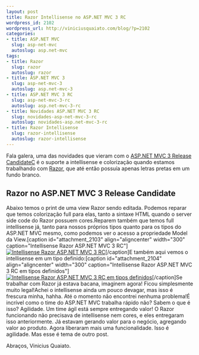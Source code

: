 ```yaml
--- 
layout: post
title: Razor Intellisense no ASP.NET MVC 3 RC
wordpress_id: 2102
wordpress_url: http://viniciusquaiato.com/blog/?p=2102
categories: 
- title: ASP.NET MVC
  slug: asp-net-mvc
  autoslug: asp.net-mvc
tags: 
- title: Razor
  slug: razor
  autoslug: razor
- title: ASP.NET MVC 3
  slug: asp-net-mvc-3
  autoslug: asp.net-mvc-3
- title: ASP.NET MVC 3 RC
  slug: asp-net-mvc-3-rc
  autoslug: asp.net-mvc-3-rc
- title: Novidades ASP.NET MVC 3 RC
  slug: novidades-asp-net-mvc-3-rc
  autoslug: novidades-asp.net-mvc-3-rc
- title: Razor Intellisense
  slug: razor-intellisense
  autoslug: razor-intellisense
---
```

Fala galera, uma das novidades que vieram com o [ASP.NET MVC 3 Release CandidateC](http://viniciusquaiato.com/blog/asp-net-mvc-3-rc-novidades/) é o suporte a intellisense e colorização quando estamos trabalhando com [Razor](http://viniciusquaiato.com/blog/tag/razor/), que até então possuía apenas letras pretas em um fundo branco.

## Razor no ASP.NET MVC 3 Release Candidate
Abaixo temos o print de uma view Razor sendo editada. Podemos reparar que temos colorização full para elas, tanto a sintaxe HTML quando o server side code do Razor possuem cores.Reparem também que temos full intellisense já, tanto para nossos próprios tipos quanto para os tipos do ASP.NET MVC mesmo, como podemos ver o acesso a propriedade Model da View.[caption id="attachment_2103" align="aligncenter" width="300" caption="Intellisense Razor ASP.NET MVC 3 RC"][![Intellisense Razor ASP.NET MVC 3 RC](http://viniciusquaiato.com/blog/wp-content/uploads/2010/11/intellisense-razor-300x197.png "Intellisense Razor ASP.NET MVC 3 RC")](http://viniciusquaiato.com/blog/wp-content/uploads/2010/11/intellisense-razor.png)[/caption]E também aqui vemos o intellisense em um tipo definido:[caption id="attachment_2104" align="aligncenter" width="300" caption="Intellisense Razor ASP.NET MVC 3 RC em tipos definidos"][![Intellisense Razor ASP.NET MVC 3 RC em tipos definidos](http://viniciusquaiato.com/blog/wp-content/uploads/2010/11/intellisense-razor-2-300x216.png "Intellisense Razor ASP.NET MVC 3 RC em tipos definidos")](http://viniciusquaiato.com/blog/wp-content/uploads/2010/11/intellisense-razor-2.png)[/caption]Se trabalhar com Razor já estava bacana, imaginem agora! Ficou simplesmente muito legal!Achei o intellisense ainda um pouco devagar, mas isso é frescura minha, hahha. Até o momento não encontrei nenhuma problema!É incrível como o time do ASP.NET MVC trabalha rápido não? Sabem o que é isso? Agilidade. Um time ágil está sempre entregando valor! O Razor funcionando não precisava de intellisense nem cores, e eles entregaram isso anteriormente. Já estavam gerando valor para o negócio, agregando valor ao produto. Agora liberaram mais uma funcionalidade. Isso é agilidade. Mas esse é tema de outro post.

Abraços,
Vinicius Quaiato.
